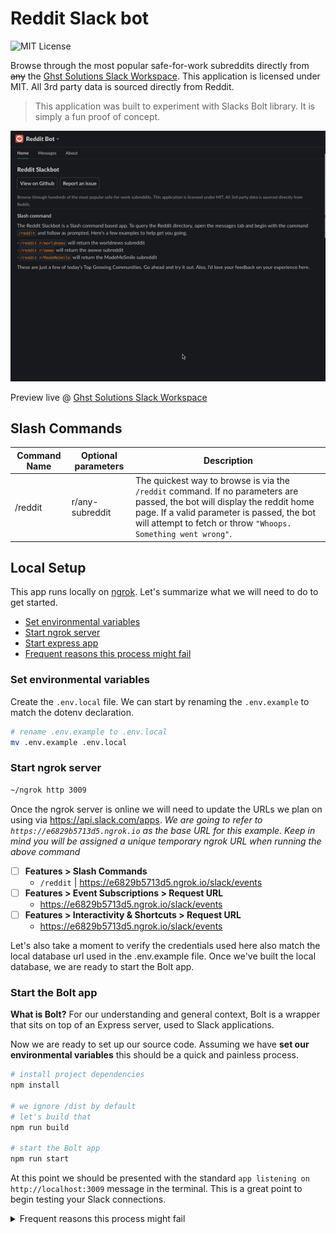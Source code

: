 # Reddit Slack bot

![MIT License](https://img.shields.io/badge/License-MIT-green.svg)

Browse through the most popular safe-for-work subreddits directly from <s>any</s> the <a href="https://join.slack.com/t/ghstsolutions/shared_invite/zt-s0jyi58m-SU2Gr9XMKUTnJbUcEiAXoQ">Ghst Solutions Slack Workspace</a>. This application is licensed under MIT. All 3rd party data is sourced directly from Reddit. 

> This application was built to experiment with Slacks Bolt library. It is simply a fun proof of concept. 

<p align="center">
  <img src="./public/demo.gif" />
</p>

Preview live @ <a href="https://join.slack.com/t/ghstsolutions/shared_invite/zt-s0jyi58m-SU2Gr9XMKUTnJbUcEiAXoQ">Ghst Solutions Slack Workspace</a>

## Slash Commands
Command Name | Optional parameters | Description 
---          |  ---                | ---
/reddit      | r/any-subreddit     | The quickest way to browse is via the `/reddit` command. If no parameters are passed, the bot will display the reddit home page. If a valid parameter is passed, the bot will attempt to fetch or throw `"Whoops. Something went wrong"`.

## Local Setup

This app runs locally on [ngrok](https://ngrok.com/download). Let's summarize what we will need to do to get started.

- [Set environmental variables](#set-environmental-variables)
- [Start ngrok server](#start-ngrok-server)
- [Start express app](#start-express-app)
- [Frequent reasons this process might fail](#frequent-reasons-this-process-might-fail)

### Set environmental variables

Create the `.env.local` file. We can start by renaming the `.env.example` to match the dotenv declaration. 

```sh
# rename .env.example to .env.local
mv .env.example .env.local
```

### Start ngrok server

```sh
~/ngrok http 3009
```

Once the ngrok server is online we will need to update the URLs we plan on using via https://api.slack.com/apps. _We are going to refer to `https://e6829b5713d5.ngrok.io` as the base URL for this example. Keep in mind you will be assigned a unique temporary ngrok URL when running the above command_


- [ ] **Features > Slash Commands**
  - `/reddit` | https://e6829b5713d5.ngrok.io/slack/events
- [ ] **Features > Event Subscriptions > Request URL** 
  - https://e6829b5713d5.ngrok.io/slack/events
- [ ] **Features > Interactivity & Shortcuts > Request URL** 
  - https://e6829b5713d5.ngrok.io/slack/events

Let's also take a moment to verify the credentials used here also match the local database url used in the .env.example file. Once we've built the local database, we are ready to start the Bolt app.

### Start the Bolt app 

**What is Bolt?** For our understanding and general context, Bolt is a wrapper that sits on top of an Express server, used to Slack applications.

Now we are ready to set up our source code. Assuming we have **set our environmental variables** this should be a quick and painless process. 

```sh
# install project dependencies
npm install

# we ignore /dist by default
# let's build that
npm run build 

# start the Bolt app
npm run start
```

At this point we should be presented with the standard `app listening on http://localhost:3009` message in the terminal. This is a great point to begin testing your Slack connections.

<details>
    <summary>Frequent reasons this process might fail</summary>

  
  
  


### Frequent reasons this process might fail

- **Your environmental variables aren't being read by dotenv.**  

Check out the [./lib/index.ts](./lib/index.ts) file and verify that your `.env.local` file matches the absolute path specified in the `dotenv.config()` method.

```ts
const path = require('path');
// ...
// Configures local environment
require('dotenv').config({path: path.resolve(__dirname, "../.env.local")});

// DEBUGGING
console.log(path.resolve(__dirname, "../.env.local"));
```

- **Slack App does not have required permissions**
- **Ngrok server shut down and needs to be restarted** 
By default the ngrok URL is active for 2 hours at which point it will automatically timeout. When we reset the ngrok server we will need to update the base URL as defined in the [Start ngrok server](#start-ngrok-server) section. 

This can be easily identify as the root issue to most unexpected errors. Be sure to keep an eye on your ngrok server throughout development.

- **[Slash Commands] Reddit Bot needs to be invited to the channel** 
Found this to be the case when migrating to @slack/bolt. [This thread on Stack Overflow](https://stackoverflow.com/questions/60198159/slack-api-conversations-history-returns-error-not-in-channel) helped provide a solution. 
  
</details>

